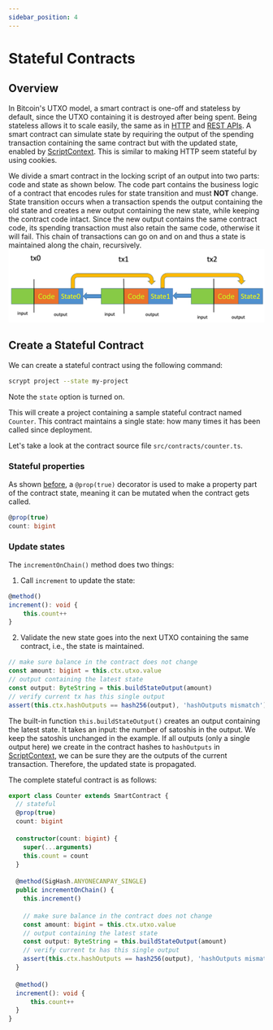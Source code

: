 ```yaml
---
sidebar_position: 4
---
```


# Stateful Contracts

## Overview

In Bitcoin's UTXO model, a smart contract is one-off and stateless by default, since the UTXO containing it is destroyed after being spent. Being stateless allows it to scale easily, the same as in [HTTP](https://stackoverflow.com/questions/5836881/stateless-protocol-and-stateful-protocol) and [REST APIs](https://www.geeksforgeeks.org/restful-statelessness/).
A smart contract can simulate state by requiring 
the output of the spending transaction containing the same contract but with the updated state, enabled by [ScriptContext](scriptcontext.md).
This is similar to making HTTP seem stateful by using cookies.

We divide a smart contract in the locking script of an output into two parts: code and state as shown below. The code part contains the business logic of a contract that encodes rules for state transition and must **NOT** change. State transition occurs when a transaction spends the output containing the old state and creates a new output containing the new state, while keeping the contract code intact.
Since the new output contains the same contract code, its spending transaction must also retain the same code, otherwise it will fail. This chain of transactions can go on and on and thus a state is maintained along the chain, recursively.
![](../../static/img/state.jpg)

## Create a Stateful Contract

We can create a stateful contract using the following command:

```sh
scrypt project --state my-project
```

Note the `state` option is turned on.

This will create a project containing a sample stateful contract named `Counter`. This contract maintains a single state: how many times it has been called since deployment.

Let's take a look at the contract source file `src/contracts/counter.ts`.

### Stateful properties
As shown [before](how-to-write-a-contract.md#properties), a `@prop(true)` decorator is used to make a property part of the contract state, meaning it can be mutated when the contract gets called.

```ts
@prop(true)
count: bigint
```

### Update states

The `incrementOnChain()` method does two things:

1. Call `increment` to update the state:

```ts
@method()
increment(): void {
    this.count++
}
```

2. Validate the new state goes into the next UTXO containing the same contract, i.e., the state is maintained.

```ts
// make sure balance in the contract does not change
const amount: bigint = this.ctx.utxo.value
// output containing the latest state
const output: ByteString = this.buildStateOutput(amount)
// verify current tx has this single output
assert(this.ctx.hashOutputs == hash256(output), 'hashOutputs mismatch')
```

The built-in function `this.buildStateOutput()` creates an output containing the latest state. It takes an input: the number of satoshis in the output. We keep the satoshis unchanged in the example. If all outputs (only a single output here) we create in the contract hashes to `hashOutputs` in [ScriptContext](scriptcontext.md), we can be sure they are the outputs of the current transaction. Therefore, the updated state is propagated.


The complete stateful contract is as follows:

```ts
export class Counter extends SmartContract {
  // stateful
  @prop(true)
  count: bigint

  constructor(count: bigint) {
    super(...arguments)
    this.count = count
  }

  @method(SigHash.ANYONECANPAY_SINGLE)
  public incrementOnChain() {
    this.increment()

    // make sure balance in the contract does not change
    const amount: bigint = this.ctx.utxo.value
    // output containing the latest state
    const output: ByteString = this.buildStateOutput(amount)
    // verify current tx has this single output
    assert(this.ctx.hashOutputs == hash256(output), 'hashOutputs mismatch')
  }

  @method()
  increment(): void {
      this.count++
  }
}
```